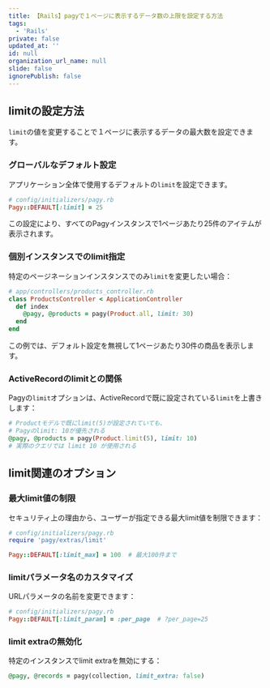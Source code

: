 ```yaml
---
title: 【Rails】pagyで１ページに表示するデータ数の上限を設定する方法
tags:
  - 'Rails'
private: false
updated_at: ''
id: null
organization_url_name: null
slide: false
ignorePublish: false
---
```

## limitの設定方法

`limit`の値を変更することで１ページに表示するデータの最大数を設定できます。

### グローバルなデフォルト設定

アプリケーション全体で使用するデフォルトの`limit`を設定できます。

```ruby
# config/initializers/pagy.rb
Pagy::DEFAULT[:limit] = 25
```

この設定により、すべてのPagyインスタンスで1ページあたり25件のアイテムが表示されます。

### 個別インスタンスでのlimit指定

特定のページネーションインスタンスでのみ`limit`を変更したい場合：

```ruby
# app/controllers/products_controller.rb
class ProductsController < ApplicationController
  def index
    @pagy, @products = pagy(Product.all, limit: 30)
  end
end
```

この例では、デフォルト設定を無視して1ページあたり30件の商品を表示します。

###  ActiveRecordのlimitとの関係

Pagyの`limit`オプションは、ActiveRecordで既に設定されている`limit`を上書きします：

```ruby
# Productモデルで既にlimit(5)が設定されていても、
# Pagyのlimit: 10が優先される
@pagy, @products = pagy(Product.limit(5), limit: 10)
# 実際のクエリでは limit 10 が使用される
```

## limit関連のオプション

### 最大limit値の制限

セキュリティ上の理由から、ユーザーが指定できる最大limit値を制限できます：

```ruby
# config/initializers/pagy.rb
require 'pagy/extras/limit'

Pagy::DEFAULT[:limit_max] = 100  # 最大100件まで
```

###  limitパラメータ名のカスタマイズ

URLパラメータの名前を変更できます：

```ruby
# config/initializers/pagy.rb
Pagy::DEFAULT[:limit_param] = :per_page  # ?per_page=25
```

### limit extraの無効化

特定のインスタンスでlimit extraを無効にする：

```ruby
@pagy, @records = pagy(collection, limit_extra: false)
```

